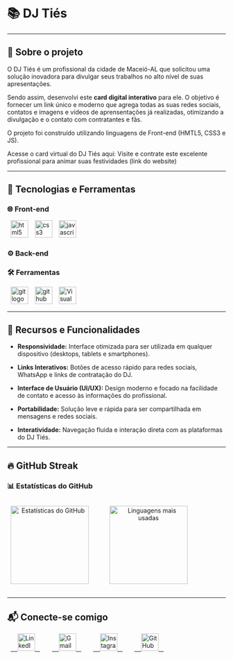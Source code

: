 # 📚 DJ Tiés

---


## 📝 Sobre o projeto

O DJ Tiés é um profissional da cidade de Maceió-AL que solicitou uma solução inovadora para divulgar seus trabalhos no alto nível de suas apresentações.

Sendo assim, desenvolvi este **card digital interativo** para ele. O objetivo é fornecer um link único e moderno que agrega todas as suas redes sociais, contatos e imagens e vídeos de aprensentações já realizadas, otimizando a divulgação e o contato com contratantes e fãs.

O projeto foi construído utilizando linguagens de Front-end (HMTL5, CSS3 e JS).

Acesse o card virtual do DJ Tiés aqui: Visite e contrate este excelente profissional para animar suas festividades (link do website)

---

## 🚀 Tecnologias e Ferramentas

### 🌐 Front-end
<p>
  <img src="https://skillicons.dev/icons?i=html" height="40" alt="html5 logo" />&nbsp;
  <img src="https://skillicons.dev/icons?i=css" height="40" alt="css3 logo" />&nbsp;
  <img src="https://skillicons.dev/icons?i=js" height="40" alt="javascript logo" />&nbsp;
</p>

### ⚙️ Back-end

<p>
</p>

### 🛠️ Ferramentas

<p>
  <img src="https://skillicons.dev/icons?i=git" height="40" alt="git logo" />&nbsp;
  <img src="https://skillicons.dev/icons?i=github" height="40" alt="github logo" />&nbsp;
  <img src="https://skillicons.dev/icons?i=vscode" height="40" alt="Visual Studio Code logo" />&nbsp;
</p>

---

## 🌟 Recursos e Funcionalidades

- **Responsividade:** Interface otimizada para ser utilizada em qualquer dispositivo (desktops, tablets e smartphones).

- **Links Interativos:** Botões de acesso rápido para redes sociais, WhatsApp e links de contratação do DJ.

- **Interface de Usuário (UI/UX):** Design moderno e focado na facilidade de contato e acesso às informações do profissional.

- **Portabilidade:** Solução leve e rápida para ser compartilhada em mensagens e redes sociais.

- **Interatividade:** Navegação fluida e interação direta com as plataformas do DJ Tiés.

---

## 🔥 GitHub Streak

### 📊 Estatísticas do GitHub

<div align="center" style="display: flex; gap: 40px;">

  <img height="180em" src="https://github-readme-stats.vercel.app/api?username=raposoofc&show_icons=true&theme=radical" alt="Estatísticas do GitHub"/>

  <img height="180em" src="https://github-readme-stats.vercel.app/api/top-langs/?username=raposoofc&layout=compact&theme=radical" alt="Linguagens mais usadas"/>

</div>

---

## 📬 Conecte-se comigo  

<p>
  <a href="https://www.linkedin.com/in/raposoofc" target="_blank">
    <img src="https://skillicons.dev/icons?i=linkedin" height="40" alt="LinkedIn logo"/>
  </a>&nbsp;
  
  <a href="mailto:raposotiweb@gmail.com" target="_blank">
    <img src="https://skillicons.dev/icons?i=gmail" height="40" alt="Gmail logo"/>
  </a>&nbsp;
  
  <a href="https://www.instagram.com/raposoofc.87" target="_blank">
    <img src="https://skillicons.dev/icons?i=instagram" height="40" alt="Instagram logo"/>
  </a>&nbsp;
  
  <a href="https://github.com/raposoofc" target="_blank">
    <img src="https://skillicons.dev/icons?i=github" height="40" alt="GitHub logo"/>
  </a>&nbsp;
</p>